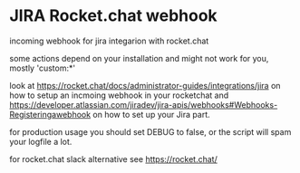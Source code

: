 # JIRA Rocket.chat webhook

incoming webhook for jira integarion with rocket.chat

some actions depend on your installation and might not work for you, mostly 'custom:*'

look at https://rocket.chat/docs/administrator-guides/integrations/jira on how to setup an incmoing webhook in your rocketchat
and https://developer.atlassian.com/jiradev/jira-apis/webhooks#Webhooks-Registeringawebhook on how to set up your Jira part.

for production usage you should set DEBUG to false, or the script will spam your logfile a lot.


for rocket.chat slack alternative see https://rocket.chat/

